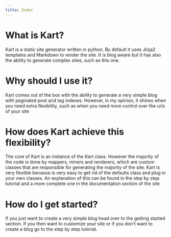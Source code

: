 ```yaml
---
title: Index
---
```

# What is Kart?
Kart is a static site generator written in python. By default it uses Jinja2 templates and Markdown to render the site. It is blog aware but it has also the ability to generate complex sites, such as this one.

# Why should I use it?
Kart comes out of the box with the ability to generate a very simple blog with paginated post and tag indexes. However, in my opinion, it shines when you need extra flexibility, such as when you need more control over the urls of your site

# How does Kart achieve this flexibility?
The core of Kart is an instance of the Kart class. However the majority of the code is done by mappers, miners and renderers, which are custom classes that are responsible for generating the majority of the site. Kart is very flexible because is very easy to get rid of the defaults class and plug in your own classes. An explanation of this can be found in the step by step tutorial and a more complete one in the documentation section of the site

# How do I get started?
If you just want to create a very simple blog head over to the getting started section. If you then want to customize your site or if you don't want to create a blog go to the step by step tutorial.
